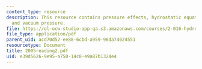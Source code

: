 ```yaml
---
content_type: resource
description: This resource contains pressure effects, hydrostatic equation, and Gauge
  and vacuum pressure.
file: https://ol-ocw-studio-app-qa.s3.amazonaws.com/courses/2-016-hydrodynamics-13-012-fall-2005/e39d56269e95a75014c8e9a87b1324e4_2005reading2.pdf
file_type: application/pdf
parent_uid: acd70d52-ee88-6cbd-a959-96da74024551
resourcetype: Document
title: 2005reading2.pdf
uid: e39d5626-9e95-a750-14c8-e9a87b1324e4
---
```

